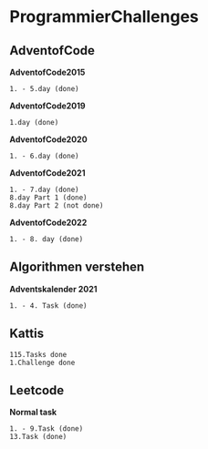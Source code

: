 # ProgrammierChallenges
## AdventofCode
**AdventofCode2015**
```
1. - 5.day (done)
```
**AdventofCode2019**
```
1.day (done)
```
**AdventofCode2020**
```
1. - 6.day (done)
```
**AdventofCode2021**
```
1. - 7.day (done)
8.day Part 1 (done)
8.day Part 2 (not done)
```
**AdventofCode2022**
```
1. - 8. day (done)
```

## Algorithmen verstehen
**Adventskalender 2021**
```
1. - 4. Task (done)
```

## Kattis
```
115.Tasks done
1.Challenge done
```

## Leetcode
**Normal task**
```
1. - 9.Task (done)
13.Task (done)
```
